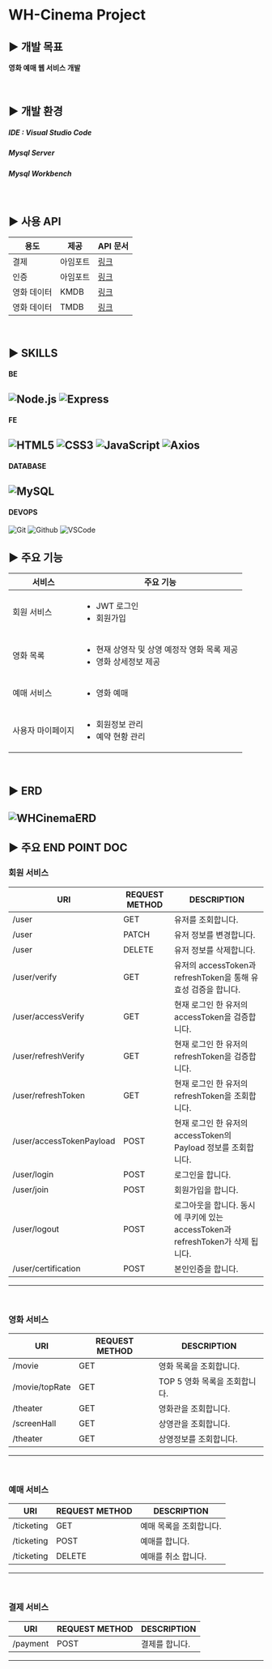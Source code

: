 WH-Cinema Project
=

## ▶️ 개발 목표
<strong>
    <p>영화 예매 웹 서비스 개발</p>
</strong>
<br/>

## ▶️ 개발 환경
##### IDE : Visual Studio Code
##### Mysql Server
##### Mysql Workbench
<br/>

## ▶️ 사용 API
|용도|제공|API 문서|
|---------------|----------------|------------------------|
|결제|아임포트|[링크](https://developers.portone.io/docs/ko/readme?v=v1)|
|인증|아임포트|[링크](https://developers.portone.io/docs/ko/readme?v=v1)|
|영화 데이터|KMDB|[링크](https://www.kmdb.or.kr/eng/main)|
|영화 데이터|TMDB|[링크](https://www.themoviedb.org/?language=ko)|
<br/>

## ▶️ SKILLS
#### BE
![Node.js](https://img.shields.io/badge/Node.js-339933?style=for-the-badge&logo=Node.js&logoColor=white)
![Express](https://img.shields.io/badge/-Express-373737?style=for-the-badge&logo=Express&logoColor=white)
---

#### FE
![HTML5](https://img.shields.io/badge/HTML5-E34F26?style=for-the-badge&logo=HTML5&logoColor=white)
![CSS3](https://img.shields.io/badge/css3-%231572B6.svg?style=for-the-badge&logo=css&logoColor=white)
![JavaScript](https://img.shields.io/badge/javascript-%23323330.svg?style=for-the-badge&logo=javascript&logoColor=%23F7DF1E)
![Axios](https://img.shields.io/badge/Axios-5A29E4?style=for-the-badge&logo=Axios&logoColor=white)
---

#### DATABASE
![MySQL](https://img.shields.io/badge/Mysql-4479A1?style=for-the-badge&logo=Mysql&logoColor=white)
---

#### DEVOPS
![Git](https://img.shields.io/badge/Git-F05032?style=for-the-badge&logo=git&logoColor=white)
![Github](https://img.shields.io/badge/Github-181717?style=for-the-badge&logo=Github&logoColor=white)
![VSCode](https://img.shields.io/badge/VSCode-2C2C32.svg?style=for-the-badge&logo=visual-studio-code&logoColor=22ABF3)
<br/>

## ▶️ 주요 기능
|서비스|주요 기능|
|---------------|----------------|
|회원 서비스|<ul><li>JWT 로그인</li><li>회원가입</li></ul>|
|영화 목록|<ul><li>현재 상영작 및 상영 예정작 영화 목록 제공</li><li>영화 상세정보 제공</li></ul>|
|예매 서비스|<ul><li>영화 예매</li></ul>|
|사용자 마이페이지|<ul><li>회원정보 관리</li><li>예약 현황 관리</li></ul>|
<br/>


## ▶️ ERD
![WHCinemaERD](https://github.com/98Woonho/WH-Cinema/assets/145889732/436bdc7d-b5e2-40f5-8dc5-3f8335974777)
<br/>
---

## ▶️ 주요 END POINT DOC
### 회원 서비스
| URI           | REQUEST METHOD | DESCRIPTION            |
|---------------|----------------|------------------------|
| /user         | GET            | 유저를 조회합니다. |
| /user         | PATCH           | 유저 정보를 변경합니다. |
| /user         | DELETE         | 유저 정보를 삭제합니다. |
| /user/verify     | GET         | 유저의 accessToken과 refreshToken을 통해 유효성 검증을 합니다. |
| /user/accessVerify     | GET              | 현재 로그인 한 유저의 accessToken을 검증합니다. |
| /user/refreshVerify    | GET              | 현재 로그인 한 유저의 refreshToken을 검증합니다. |
| /user/refreshToken     | GET              | 현재 로그인 한 유저의 refreshToken을 조회합니다. |
| /user/accessTokenPayload     | POST               | 현재 로그인 한 유저의 accessToken의 Payload 정보를 조회합니다. |
| /user/login    | POST               | 로그인을 합니다. |
| /user/join     | POST               | 회원가입을 합니다. |
| /user/logout    | POST             | 로그아웃을 합니다. 동시에 쿠키에 있는 accessToken과 refreshToken가 삭제 됩니다. |
| /user/certification    | POST             | 본인인증을 합니다. |
---
<br/>


### 영화 서비스
| URI           | REQUEST METHOD | DESCRIPTION            |
|---------------|----------------|------------------------|
| /movie | GET         | 영화 목록을 조회합니다. | 
| /movie/topRate | GET           | TOP 5 영화 목록을 조회합니다. |
| /theater | GET           | 영화관을 조회합니다. |
| /screenHall | GET        | 상영관을 조회합니다. |
| /theater | GET           | 상영정보를 조회합니다. |
---
<br/>

### 예매 서비스
| URI                | REQUEST METHOD | DESCRIPTION                  |
|--------------------|----------------|------------------------------|
| /ticketing       | GET                | 예매 목록을 조회합니다. |
| /ticketing       | POST               | 예매를 합니다. |
| /ticketing       | DELETE                | 예매를 취소 합니다. |
---
<br/>

### 결제 서비스
| URI           | REQUEST METHOD | DESCRIPTION            |
|---------------|----------------|------------------------|
| /payment         | POST              | 결제를 합니다. |

---
<br/>
